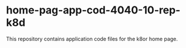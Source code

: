 # home-pag-app-cod-4040-10-rep-k8d
 This repository contains application code files for the k8or home page.
